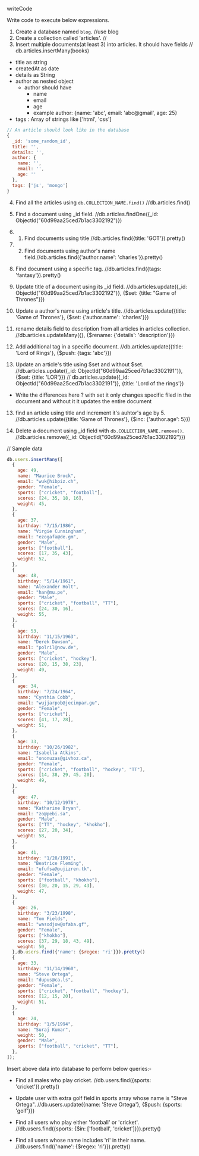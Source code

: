 writeCode

Write code to execute below expressions.

1. Create a database named `blog`. //use blog
2. Create a collection called 'articles'. //
3. Insert multiple documents(at least 3) into articles. It should have fields // db.articles.insertMany(books)

- title as string
- createdAt as date
- details as String
- author as nested object
  - author should have
    - name
    - email
    - age
    - example author: {name: 'abc', email: 'abc@gmail', age: 25}
- tags : Array of strings like ['html', 'css']

```js
// An article should look like in the database
{
  _id: 'some_random_id',
  title: '',
  details: '',
  author: {
    name: '',
    email: '',
    age: ''
  },
  tags: ['js', 'mongo']
}
```

4. Find all the articles using `db.COLLECTION_NAME.find()` //db.articles.find()
5. Find a document using \_id field. //db.articles.findOne({_id: ObjectId("60d99aa25ced7b1ac3302192")})

6. 1. Find documents using title //db.articles.find({title: 'GOT'}).pretty()
7. 2. Find documents using author's name field.//db.articles.find({'author.name': 'charles'}).pretty()

8. Find document using a specific tag. //db.articles.find({tags: 'fantasy'}).pretty()


9. Update title of a document using its \_id field. //db.articles.update({_id:  ObjectId("60d99aa25ced7b1ac3302192")}, {$set: {title: "Game of Thrones"}})

10. Update a author's name using article's title. //db.articles.update({title: 'Game of Thrones'}, {$set: {'author.name': 'charles'}})

11. rename details field to description from all articles in articles collection. //db.articles.updateMany({}, {$rename: {'details': 'description'}})

12. Add additional tag in a specific document. //db.articles.update({title: 'Lord of Rings'}, {$push: {tags: 'abc'}})

13. Update an article's title using $set and without $set. //db.articles.update({_id: ObjectId("60d99aa25ced7b1ac3302191")}, {$set: {title: 'LOR'}})
// db.articles.update({_id: ObjectId("60d99aa25ced7b1ac3302191")}, {title: 'Lord of the rings'})


- Write the differences here ? with set it only changes specific filed in the document and without it it updates the entire document

13. find an article using title and increment it's auhtor's age by 5. //db.articles.update({title: 'Game of Thrones'}, {$inc: {'author.age': 5}})

14. Delete a document using \_id field with `db.COLLECTION_NAME.remove()`. //db.articles.remove({_id: ObjectId("60d99aa25ced7b1ac3302192")})


// Sample data

```js
db.users.insertMany([
  {
    age: 49,
    name: "Maurice Brock",
    email: "wuk@hibpiz.ch",
    gender: "Female",
    sports: ["cricket", "football"],
    scores: [24, 35, 18, 16],
    weight: 45,
  },
  {
    age: 37,
    birthday: "7/15/1986",
    name: "Virgie Cunningham",
    email: "ezogafa@de.gm",
    gender: "Male",
    sports: ["football"],
    scores: [17, 35, 43],
    weight: 52,
  },
  {
    age: 48,
    birthday: "5/14/1961",
    name: "Alexander Holt",
    email: "han@mu.pe",
    gender: "Male",
    sports: ["cricket", "football", "TT"],
    scores: [24, 30, 16],
    weight: 55,
  },
  {
    age: 53,
    birthday: "11/15/1963",
    name: "Derek Dawson",
    email: "polril@now.de",
    gender: "Male",
    sports: ["cricket", "hockey"],
    scores: [20, 15, 38, 23],
    weight: 49,
  },
  {
    age: 34,
    birthday: "7/24/1964",
    name: "Cynthia Cobb",
    email: "wujjarpob@jecimpar.gu",
    gender: "Female",
    sports: ["cricket"],
    scores: [41, 17, 28],
    weight: 51,
  },
  {
    age: 33,
    birthday: "10/26/1982",
    name: "Isabella Atkins",
    email: "ononuzas@givhoz.ca",
    gender: "Female",
    sports: ["cricket", "football", "hockey", "TT"],
    scores: [14, 38, 29, 45, 20],
    weight: 49,
  },
  {
    age: 47,
    birthday: "10/12/1978",
    name: "Katharine Bryan",
    email: "zo@pebi.sa",
    gender: "Male",
    sports: ["TT", "hockey", "khokho"],
    scores: [27, 20, 34],
    weight: 58,
  },
  {
    age: 41,
    birthday: "1/28/1991",
    name: "Beatrice Fleming",
    email: "ufufsa@pujizren.tk",
    gender: "Female",
    sports: ["football", "khokho"],
    scores: [30, 20, 15, 29, 43],
    weight: 47,
  },
  {
    age: 26,
    birthday: "3/23/1998",
    name: "Tom Fields",
    email: "wasodjow@ofaba.gf",
    gender: "Female",
    sports: ["khokho"],
    scores: [37, 29, 18, 43, 49],
    weight: 50,
  },db.users.find({'name': {$regex: 'ri'}}).pretty()
  {
    age: 33,
    birthday: "11/14/1960",
    name: "Steve Ortega",
    email: "dupus@ca.ls",
    gender: "Female",
    sports: ["cricket", "football", "hockey"],
    scores: [12, 15, 20],
    weight: 51,
  },
  {
    age: 24,
    birthday: "1/5/1994",
    name: "Suraj Kumar",
    weight: 50,
    gender: "Male",
    sports: ["football", "cricket", "TT"],
  },
]);
```

Insert above data into database to perform below queries:-

- Find all males who play cricket. //db.users.find({sports: 'cricket'}).pretty()

- Update user with extra golf field in sports array whose name is "Steve Ortega". //db.users.update({name: 'Steve Ortega'}, {$push: {sports: 'golf'}})
- Find all users who play either 'football' or 'cricket'. //db.users.find({sports: {$in: ['football', 'cricket']}}).pretty()

- Find all users whose name includes 'ri' in their name. //db.users.find({'name': {$regex: 'ri'}}).pretty()
